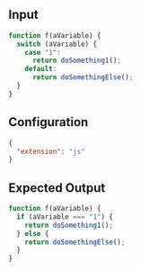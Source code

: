 
## Input
```javascript input
function f(aVariable) {
  switch (aVariable) {
    case "1":
      return doSomething1();
    default:
      return doSomethingElse();
  }
}
```

## Configuration
```json configuration
{
  "extension": "js"
}
```

## Expected Output
```javascript expected output
function f(aVariable) {
  if (aVariable === "1") {
    return doSomething1();
  } else {
    return doSomethingElse();
  }
}
```
